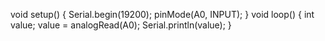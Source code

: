 void setup() {
 Serial.begin(19200);
 pinMode(A0, INPUT);
}
void loop() {
 int value;
 value = analogRead(A0);
 Serial.println(value);
}
